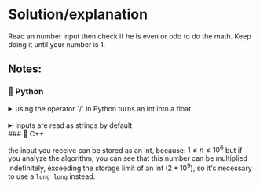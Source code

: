 # Solution/explanation

Read an number input then check if he is even or odd to do the math. Keep doing it until your number is 1.

## Notes:
### 🐍 Python
<details>
<summary>using the operator `/` in Python turns an int into a float</summary>


example 01:
``` python
print(5/2) #output: 2.5
print(4/2) #output: 2.0
```
so if you want to get a int and just don't care about the fraction part, use `//` (the floor division operator) or `int(x)`.


example 02:
``` python
print(5//2) #output: 2
print(4//2) #output: 2
```
</details>
<br>
<details>
<summary> inputs are read as strings by default</summary>
to fix it and transform it into the data type we want, we can wrap it in an `int()` or something similar.

example:

```python
x = input()
y = int(input())

# if you print the type of this variables, will get:
  print(type(x)) #output: <class 'str'>
  print(type(y)) #output: <class 'int'>
```
</details>
### 🔵 C++

the input you receive can be stored as an int, because: $1≤n≤10^6$
but if you analyze the algorithm, you can see that this number can be multiplied indefinitely, exceeding the storage limit of an int ($2*10^9$), so it's necessary to use a `long long` instead.